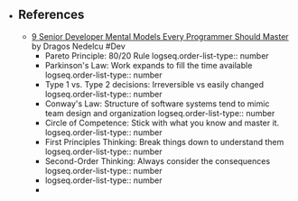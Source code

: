 - ## References
	- [9 Senior Developer Mental Models Every Programmer Should Master](https://dev.to/dragosnedelcu/9-senior-developer-mental-models-every-programmer-should-master-1jlk) by Dragos Nedelcu #Dev
		- Pareto Principle: 80/20 Rule
		  logseq.order-list-type:: number
		- Parkinson's Law: Work expands to fill the time available
		  logseq.order-list-type:: number
		- Type 1 vs. Type 2 decisions: Irreversible vs easily changed
		  logseq.order-list-type:: number
		- Conway's Law: Structure of software systems tend to mimic team design and organization
		  logseq.order-list-type:: number
		- Circle of Competence: Stick with what you know and master it.
		  logseq.order-list-type:: number
		- First Principles Thinking: Break things down to understand them
		  logseq.order-list-type:: number
		- Second-Order Thinking: Always consider the consequences
		  logseq.order-list-type:: number
		- logseq.order-list-type:: number
		-